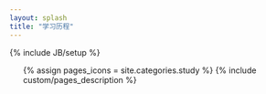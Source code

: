 ```yaml
---
layout: splash
title: "学习历程"
---
```

{% include JB/setup %}

<ul class="thumbnails">
  {% assign pages_icons = site.categories.study %}  
  {% include custom/pages_description %}
</ul>
